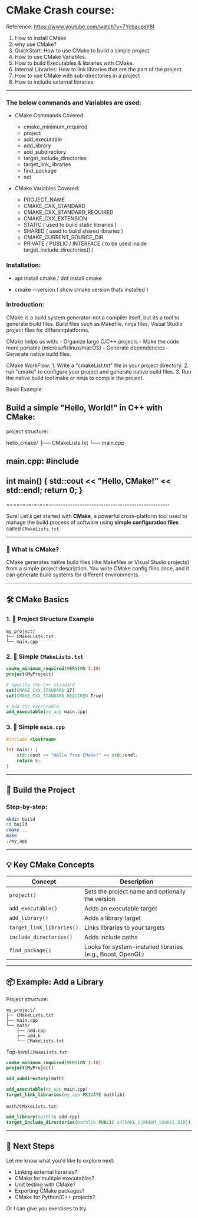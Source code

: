 # CMake Crash course:

Reference: https://www.youtube.com/watch?v=7YcbaupsY8I

1. How to install CMake
2. why use CMake?
3. QuickStart: How to use CMake to build a simple project.
4. How to use CMake Variables.
5. How to build Executables & libraries with CMake.
6. Internal Libraries: How to link libraries that are the part of the project.
7. How to use CMake with sub-directories in a project
8. How to include external libraries 


-------

### The below commands and Variables are used:


- CMake Commands Covered:
    - cmake_minimum_required
    - project
    - add_executable
    - add_library
    - add_subdirectory
    - target_include_directories
    - target_link_libraries
    - find_package
    - set 

- CMake Variables Covered:
    - PROJECT_NAME
    - CMAKE_CXX_STANDARD
    - CMAKE_CXX_STANDARD_REQUIRED
    - CMAKE_CXX_EXTENSION
    - STATIC ( used to build static libraries )
    - SHARED ( used to build shared libraries )
    - CMAKE_CURRENT_SOURCE_DIR 
    - PRIVATE / PUBLIC / INTERFACE ( to be used inside target_include_directories() )

### Installation:

- apt install cmake / dnf install cmake 

- cmake --version ( show cmake version thats installed )

### Introduction:

CMake is a build system generator-not a compiler itself, but its a tool to generate build files.
Build files such as Makefile, ninja files, Visual Studio project files for differentplatforms.

CMake helps us with:
    - Organize large C/C++ projects
    - Make the code more portable (microsoft/linux/macOS)
    - Generate dependencies
    - Generate native build files.


CMake WorkFlow:
    1. Write a "cmakeList.txt" file in your project directory.
    2. run "cmake" to configure your project and generate native build files.
    3. Run the native build tool  make or ninja  to compile the project.

Basic Example:

Build a simple "Hello, World!" in C++ with CMake:
---
project structure:

hello_cmake/
├── CMakeLists.txt
└── main.cpp

main.cpp:
#include <iostream>
---
int main() {
    std::cout << "Hello, CMake!" << std::endl;
    return 0;
}
---


====-=-=-=-=-=---------------------------------------------------

Sure! Let's get started with **CMake**, a powerful cross-platform tool used to manage the build process of software using **simple configuration files** called `CMakeLists.txt`.

---

### 🔹 What is CMake?

CMake generates native build files (like Makefiles or Visual Studio projects) from a simple project description. You write CMake config files once, and it can generate build systems for different environments.

---

## 🛠️ CMake Basics

### 1. 📁 Project Structure Example

```
my_project/
├── CMakeLists.txt
└── main.cpp
```

### 2. 📝 Simple `CMakeLists.txt`

```cmake
cmake_minimum_required(VERSION 3.10)
project(MyProject)

# Specify the C++ standard
set(CMAKE_CXX_STANDARD 17)
set(CMAKE_CXX_STANDARD_REQUIRED True)

# Add the executable
add_executable(my_app main.cpp)
```

### 3. 🧪 Simple `main.cpp`

```cpp
#include <iostream>

int main() {
    std::cout << "Hello from CMake!" << std::endl;
    return 0;
}
```

---

## 🚀 Build the Project

### Step-by-step:

```bash
mkdir build
cd build
cmake ..
make
./my_app
```

---

## 💡 Key CMake Concepts

| Concept                   | Description                                                |
| ------------------------- | ---------------------------------------------------------- |
| `project()`               | Sets the project name and optionally the version           |
| `add_executable()`        | Adds an executable target                                  |
| `add_library()`           | Adds a library target                                      |
| `target_link_libraries()` | Links libraries to your targets                            |
| `include_directories()`   | Adds include paths                                         |
| `find_package()`          | Looks for system-installed libraries (e.g., Boost, OpenGL) |

---

## 📦 Example: Add a Library

Project structure:

```
my_project/
├── CMakeLists.txt
├── main.cpp
└── math/
    ├── add.cpp
    ├── add.h
    └── CMakeLists.txt
```

Top-level `CMakeLists.txt`:

```cmake
cmake_minimum_required(VERSION 3.10)
project(MyProject)

add_subdirectory(math)

add_executable(my_app main.cpp)
target_link_libraries(my_app PRIVATE mathlib)
```

`math/CMakeLists.txt`:

```cmake
add_library(mathlib add.cpp)
target_include_directories(mathlib PUBLIC ${CMAKE_CURRENT_SOURCE_DIR})
```

---

## 🔄 Next Steps

Let me know what you'd like to explore next:

* Linking external libraries?
* CMake for multiple executables?
* Unit testing with CMake?
* Exporting CMake packages?
* CMake for Python/C++ projects?

Or I can give you exercises to try.


